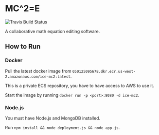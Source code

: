# MC^2=E

![Travis Build Status](https://travis-ci.com/bestlkh/ice-MC2.svg?token=wxassxLjuZDp7LSybmeD&branch=master)

A collaborative math equation editing software.

## How to Run

### Docker

Pull the latest docker image from `050125095678.dkr.ecr.us-west-2.amazonaws.com/ice-mc2:latest`.

This is a private ECS repository, you have to have access to AWS to use it.

Start the image by running `docker run -p <port>:8080 -d ice-mc2`.

### Node.js

You must have Node.js and MongoDB installed.

Run `npm install && node deployment.js && node app.js`.